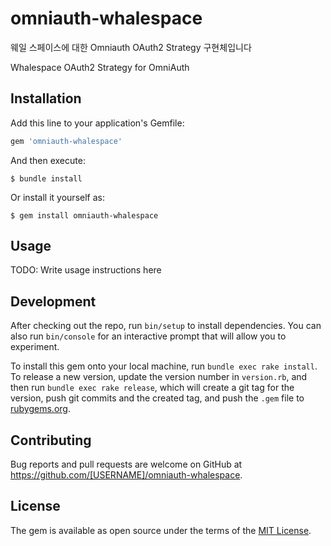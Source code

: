# omniauth-whalespace

웨일 스페이스에 대한 Omniauth OAuth2 Strategy 구현체입니다

Whalespace OAuth2 Strategy for OmniAuth

## Installation

Add this line to your application's Gemfile:

```ruby
gem 'omniauth-whalespace'
```

And then execute:

    $ bundle install

Or install it yourself as:

    $ gem install omniauth-whalespace

## Usage

TODO: Write usage instructions here

## Development

After checking out the repo, run `bin/setup` to install dependencies. You can also run `bin/console` for an interactive prompt that will allow you to experiment.

To install this gem onto your local machine, run `bundle exec rake install`. To release a new version, update the version number in `version.rb`, and then run `bundle exec rake release`, which will create a git tag for the version, push git commits and the created tag, and push the `.gem` file to [rubygems.org](https://rubygems.org).

## Contributing

Bug reports and pull requests are welcome on GitHub at https://github.com/[USERNAME]/omniauth-whalespace.

## License

The gem is available as open source under the terms of the [MIT License](https://opensource.org/licenses/MIT).

